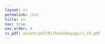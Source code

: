 ```yaml
---
layout: cv
permalink: /cv/
title: cv
nav: true
nav_order: 4
cv_pdf: assets/pdf/RithwikUdayagiri_CV.pdf
---
```

